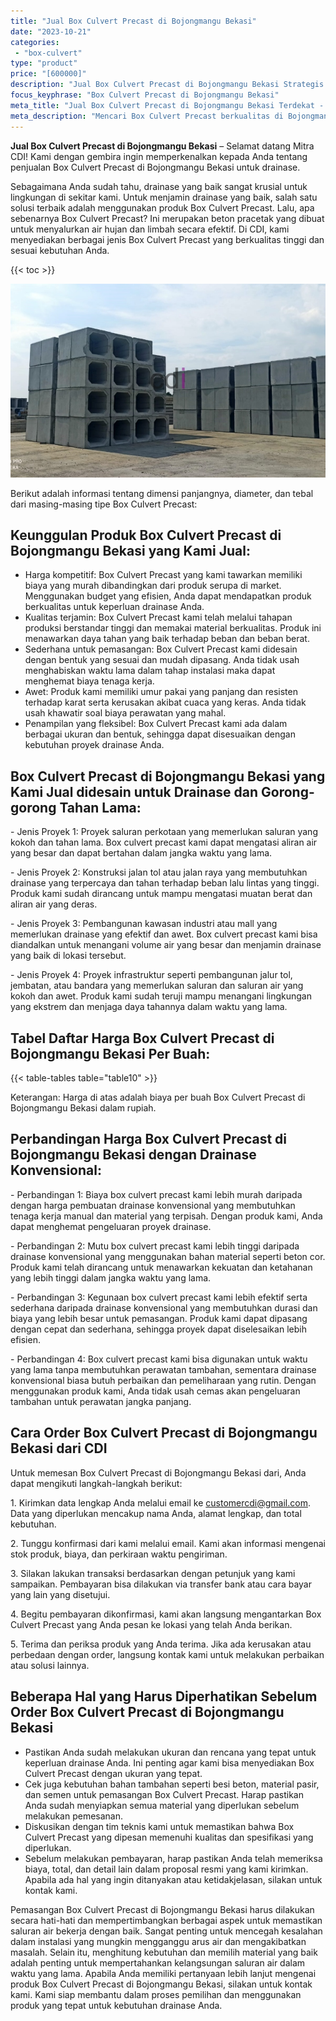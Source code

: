 ```yaml
---
title: "Jual Box Culvert Precast di Bojongmangu Bekasi"
date: "2023-10-21"
categories:
 - "box-culvert"
type: "product"
price: "[600000]"
description: "Jual Box Culvert Precast di Bojongmangu Bekasi Strategis. Box Culvert Precast ini menjadi solusi utama dalam proyek pembangunan sebagai bahan infrastruktur yang kuat dan berkualitas tinggi. Hubungi kami untuk konsultasi mendalam."
focus_keyphrase: "Box Culvert Precast di Bojongmangu Bekasi"
meta_title: "Jual Box Culvert Precast di Bojongmangu Bekasi Terdekat - CDI"
meta_description: "Mencari Box Culvert Precast berkualitas di Bojongmangu Bekasi? Layanan profesional kami siap membantu dengan kualitas premium. Klik untuk penawaran istimewa."
---
```


**Jual Box Culvert Precast di Bojongmangu Bekasi** – Selamat datang Mitra CDI! Kami dengan gembira ingin memperkenalkan kepada Anda tentang penjualan Box Culvert Precast di Bojongmangu Bekasi untuk drainase.

Sebagaimana Anda sudah tahu, drainase yang baik sangat krusial untuk lingkungan di sekitar kami. Untuk menjamin drainase yang baik, salah satu solusi terbaik adalah menggunakan produk Box Culvert Precast. Lalu, apa sebenarnya Box Culvert Precast? Ini merupakan beton pracetak yang dibuat untuk menyalurkan air hujan dan limbah secara efektif. Di CDI, kami menyediakan berbagai jenis Box Culvert Precast yang berkualitas tinggi dan sesuai kebutuhan Anda.

{{< toc >}}

![Jual Box Culvert Precast di Bojongmangu Bekasi](/images/box-culvert/box-culvert-31.jpg)

Berikut adalah informasi tentang dimensi panjangnya, diameter, dan tebal dari masing-masing tipe Box Culvert Precast: 

## Keunggulan Produk Box Culvert Precast di Bojongmangu Bekasi yang Kami Jual:

*   Harga kompetitif: Box Culvert Precast yang kami tawarkan memiliki biaya yang murah dibandingkan dari produk serupa di market. Menggunakan budget yang efisien, Anda dapat mendapatkan produk berkualitas untuk keperluan drainase Anda.
*   Kualitas terjamin: Box Culvert Precast kami telah melalui tahapan produksi berstandar tinggi dan memakai material berkualitas. Produk ini menawarkan daya tahan yang baik terhadap beban dan beban berat.
*   Sederhana untuk pemasangan: Box Culvert Precast kami didesain dengan bentuk yang sesuai dan mudah dipasang. Anda tidak usah menghabiskan waktu lama dalam tahap instalasi maka dapat menghemat biaya tenaga kerja.
*   Awet: Produk kami memiliki umur pakai yang panjang dan resisten terhadap karat serta kerusakan akibat cuaca yang keras. Anda tidak usah khawatir soal biaya perawatan yang mahal.
*   Penampilan yang fleksibel: Box Culvert Precast kami ada dalam berbagai ukuran dan bentuk, sehingga dapat disesuaikan dengan kebutuhan proyek drainase Anda.

## Box Culvert Precast di Bojongmangu Bekasi yang Kami Jual didesain untuk Drainase dan Gorong-gorong Tahan Lama:

\- Jenis Proyek 1: Proyek saluran perkotaan yang memerlukan saluran yang kokoh dan tahan lama. Box culvert precast kami dapat mengatasi aliran air yang besar dan dapat bertahan dalam jangka waktu yang lama.

\- Jenis Proyek 2: Konstruksi jalan tol atau jalan raya yang membutuhkan drainase yang terpercaya dan tahan terhadap beban lalu lintas yang tinggi. Produk kami sudah dirancang untuk mampu mengatasi muatan berat dan aliran air yang deras.

\- Jenis Proyek 3: Pembangunan kawasan industri atau mall yang memerlukan drainase yang efektif dan awet. Box culvert precast kami bisa diandalkan untuk menangani volume air yang besar dan menjamin drainase yang baik di lokasi tersebut.

\- Jenis Proyek 4: Proyek infrastruktur seperti pembangunan jalur tol, jembatan, atau bandara yang memerlukan saluran dan saluran air yang kokoh dan awet. Produk kami sudah teruji mampu menangani lingkungan yang ekstrem dan menjaga daya tahannya dalam waktu yang lama.

## Tabel Daftar Harga Box Culvert Precast di Bojongmangu Bekasi Per Buah:

{{< table-tables table="table10" >}}

Keterangan: Harga di atas adalah biaya per buah Box Culvert Precast di Bojongmangu Bekasi dalam rupiah.

## Perbandingan Harga Box Culvert Precast di Bojongmangu Bekasi dengan Drainase Konvensional:

\- Perbandingan 1: Biaya box culvert precast kami lebih murah daripada dengan harga pembuatan drainase konvensional yang membutuhkan tenaga kerja manual dan material yang terpisah. Dengan produk kami, Anda dapat menghemat pengeluaran proyek drainase.

\- Perbandingan 2: Mutu box culvert precast kami lebih tinggi daripada drainase konvensional yang menggunakan bahan material seperti beton cor. Produk kami telah dirancang untuk menawarkan kekuatan dan ketahanan yang lebih tinggi dalam jangka waktu yang lama.

\- Perbandingan 3: Kegunaan box culvert precast kami lebih efektif serta sederhana daripada drainase konvensional yang membutuhkan durasi dan biaya yang lebih besar untuk pemasangan. Produk kami dapat dipasang dengan cepat dan sederhana, sehingga proyek dapat diselesaikan lebih efisien.

\- Perbandingan 4: Box culvert precast kami bisa digunakan untuk waktu yang lama tanpa membutuhkan perawatan tambahan, sementara drainase konvensional biasa butuh perbaikan dan pemeliharaan yang rutin. Dengan menggunakan produk kami, Anda tidak usah cemas akan pengeluaran tambahan untuk perawatan jangka panjang.

## Cara Order Box Culvert Precast di Bojongmangu Bekasi dari CDI

Untuk memesan Box Culvert Precast di Bojongmangu Bekasi dari, Anda dapat mengikuti langkah-langkah berikut:

1\.  Kirimkan data lengkap Anda melalui email ke customercdi@gmail.com. Data yang diperlukan mencakup nama Anda, alamat lengkap, dan total kebutuhan.

2\.  Tunggu konfirmasi dari kami melalui email. Kami akan informasi mengenai stok produk, biaya, dan perkiraan waktu pengiriman.

3\.  Silakan lakukan transaksi berdasarkan dengan petunjuk yang kami sampaikan. Pembayaran bisa dilakukan via transfer bank atau cara bayar yang lain yang disetujui.

4\.  Begitu pembayaran dikonfirmasi, kami akan langsung mengantarkan Box Culvert Precast yang Anda pesan ke lokasi yang telah Anda berikan.

5\.  Terima dan periksa produk yang Anda terima. Jika ada kerusakan atau perbedaan dengan order, langsung kontak kami untuk melakukan perbaikan atau solusi lainnya.

## Beberapa Hal yang Harus Diperhatikan Sebelum Order Box Culvert Precast di Bojongmangu Bekasi

*   Pastikan Anda sudah melakukan ukuran dan rencana yang tepat untuk keperluan drainase Anda. Ini penting agar kami bisa menyediakan Box Culvert Precast dengan ukuran yang tepat.
*   Cek juga kebutuhan bahan tambahan seperti besi beton, material pasir, dan semen untuk pemasangan Box Culvert Precast. Harap pastikan Anda sudah menyiapkan semua material yang diperlukan sebelum melakukan pemesanan.
*   Diskusikan dengan tim teknis kami untuk memastikan bahwa Box Culvert Precast yang dipesan memenuhi kualitas dan spesifikasi yang diperlukan.
*   Sebelum melakukan pembayaran, harap pastikan Anda telah memeriksa biaya, total, dan detail lain dalam proposal resmi yang kami kirimkan. Apabila ada hal yang ingin ditanyakan atau ketidakjelasan, silakan untuk kontak kami.

Pemasangan Box Culvert Precast di Bojongmangu Bekasi harus dilakukan secara hati-hati dan mempertimbangkan berbagai aspek untuk memastikan saluran air bekerja dengan baik. Sangat penting untuk mencegah kesalahan dalam instalasi yang mungkin mengganggu arus air dan mengakibatkan masalah. Selain itu, menghitung kebutuhan dan memilih material yang baik adalah penting untuk mempertahankan kelangsungan saluran air dalam waktu yang lama. Apabila Anda memiliki pertanyaan lebih lanjut mengenai produk Box Culvert Precast di Bojongmangu Bekasi, silakan untuk kontak kami. Kami siap membantu dalam proses pemilihan dan menggunakan produk yang tepat untuk kebutuhan drainase Anda.